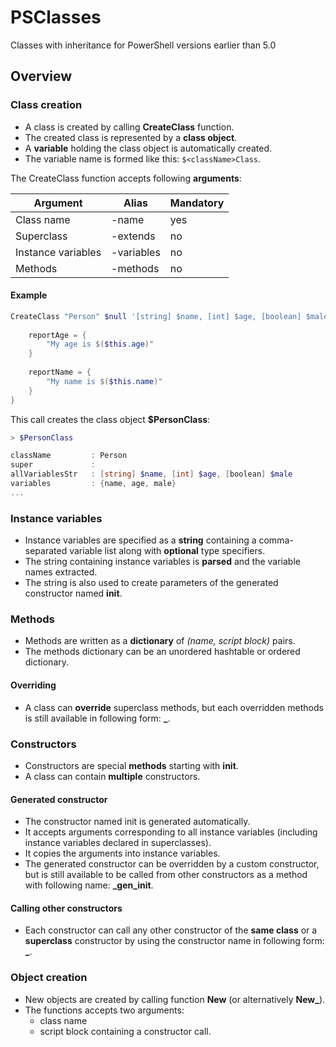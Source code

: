 # PSClasses

Classes with inheritance for PowerShell versions earlier than 5.0

## Overview

### Class creation

- A class is created by calling **CreateClass** function.
- The created class is represented by a **class object**.
- A **variable** holding the class object is automatically created.
- The variable name is formed like this: `$<className>Class`.

The CreateClass function accepts following **arguments**: 

Argument | Alias | Mandatory
-------- | ----- | ---------
Class name | -name | yes
Superclass | -extends | no
Instance variables | -variables | no
Methods | -methods | no

#### Example

```powershell
CreateClass "Person" $null '[string] $name, [int] $age, [boolean] $male' @{
    
    reportAge = {
        "My age is $($this.age)"
    }
    
    reportName = {
        "My name is $($this.name)"
    }
}
```

This call creates the class object **$PersonClass**:

```powershell
> $PersonClass

className         : Person
super             :
allVariablesStr   : [string] $name, [int] $age, [boolean] $male
variables         : {name, age, male}
...
```

### Instance variables

 - Instance variables are specified as a **string** containing a comma-separated variable list along with **optional** type specifiers.
- The string containing instance variables is **parsed** and the variable names extracted.
- The string is also used to create parameters of the generated constructor named **init**. 

### Methods

- Methods are written as a **dictionary** of *(name, script block)* pairs.
- The methods dictionary can be an unordered hashtable or ordered dictionary.

#### Overriding

- A class can **override** superclass methods, but each overridden methods is still available in following form: **<className>_<methodName>**.

### Constructors

- Constructors are special **methods** starting with **init**.
- A class can contain **multiple** constructors.

#### Generated constructor

- The constructor named init is generated automatically. 
- It accepts arguments corresponding to all instance variables (including instance variables declared in superclasses).
- It copies the arguments into instance variables. 
- The generated constructor can be overridden by a custom constructor, but is still available to be called from other constructors as a method with following name: **<className>_gen_init**.

#### Calling other constructors

- Each constructor can call any other constructor of the **same class** or a **superclass** constructor by using the constructor name in following form: **<className>_<constructorName>**.

### Object creation

- New objects are created by calling function **New** (or alternatively **New_**). 
- The functions accepts two arguments:
  - class name 
  - script block containing a constructor call.